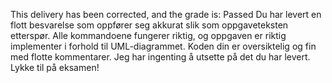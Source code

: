 This delivery has been corrected, and the grade is: Passed
Du har levert en flott besvarelse som oppfører seg akkurat slik som oppgaveteksten etterspør. Alle kommandoene fungerer riktig, og oppgaven er riktig implementer i forhold til UML-diagrammet. Koden din er oversiktelig og fin med flotte kommentarer. Jeg har ingenting å utsette på det du har levert. Lykke til på eksamen!